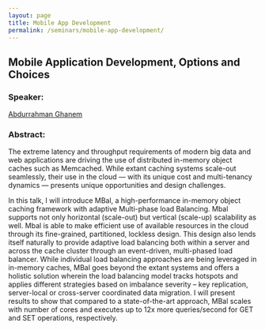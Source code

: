 ```yaml
---
layout: page
title: Mobile App Development
permalink: /seminars/mobile-app-development/
---
```


## Mobile Application Development, Options and Choices

### Speaker:

[Abdurrahman Ghanem](/team/aghanem/)

### Abstract:

The extreme latency and throughput requirements of modern big data and web applications are driving the use of distributed in-memory object caches such as Memcached. While extant caching systems scale-out seamlessly, their use in the cloud — with its unique cost and multi-tenancy dynamics — presents unique opportunities and design challenges.

In this talk, I will introduce MBal, a high-performance in-memory object caching framework with adaptive Multi-phase load Balancing. Mbal supports not only horizontal (scale-out) but vertical (scale-up) scalability as well. Mbal is able to make efficient use of available resources in the cloud through its fine-grained, partitioned, lockless design. This design also lends itself naturally to provide adaptive load balancing both within a server and across the cache cluster through an event-driven, multi-phased load balancer. While individual load balancing approaches are being leveraged in in-memory caches, MBal goes beyond the extant systems and offers a holistic solution wherein the load balancing model tracks hotspots and applies different strategies based on imbalance severity – key replication, server-local or cross-server coordinated data migration. I will present results to show that compared to a state-of-the-art approach, MBal scales with number of cores and executes up to 12x more queries/second for GET and SET operations, respectively.